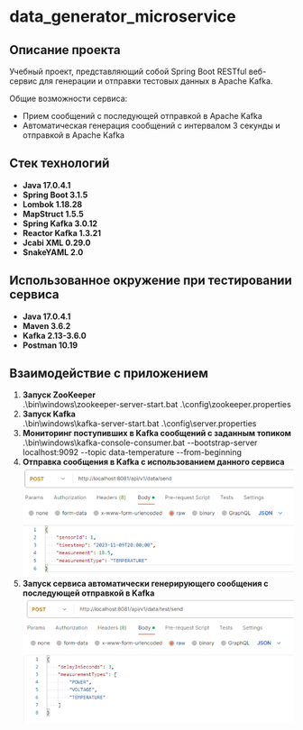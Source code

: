 # data_generator_microservice

## Описание проекта
Учебный проект, представляющий собой Spring Boot RESTful веб-сервис для генерации и отправки тестовых данных в Apache Kafka.

Общие возможности сервиса:
- Прием сообщений с последующей отправкой в Apache Kafka
- Автоматическая генерация сообщений с интервалом 3 секунды и отправкой в Apache Kafka

## Стек технологий
- **Java 17.0.4.1**
- **Spring Boot 3.1.5**
- **Lombok 1.18.28**
- **MapStruct 1.5.5**
- **Spring Kafka 3.0.12**
- **Reactor Kafka 1.3.21**
- **Jcabi XML 0.29.0**
- **SnakeYAML 2.0**

## Использованное окружение при тестировании сервиса
- **Java 17.0.4.1**
- **Maven 3.6.2**
- **Kafka 2.13-3.6.0**
- **Postman 10.19**

## Взаимодействие с приложением
1. **Запуск ZooKeeper**  
   .\bin\windows\zookeeper-server-start.bat .\config\zookeeper.properties
2. **Запуск Kafka**  
   .\bin\windows\kafka-server-start.bat .\config\server.properties
3. **Мониторинг поступивших в Kafka сообщений с заданным топиком**  
   .\bin\windows\kafka-console-consumer.bat --bootstrap-server localhost:9092 --topic data-temperature --from-beginning
4. **Отправка сообщения в Kafka с использованием данного сервиса**  
![postman1.png](postman1.png)
5. **Запуск сервиса автоматически генерирующего сообщения с последующей отправкой в Kafka**  
![postman2.png](postman2.png)
